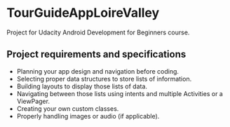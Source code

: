 # TourGuideAppLoireValley
Project for Udacity Android Development for Beginners course.
## Project requirements and specifications
* Planning your app design and navigation before coding.
* Selecting proper data structures to store lists of information.
* Building layouts to display those lists of data.
* Navigating between those lists using intents and multiple Activities or a ViewPager.
* Creating your own custom classes.
* Properly handling images or audio (if applicable).
